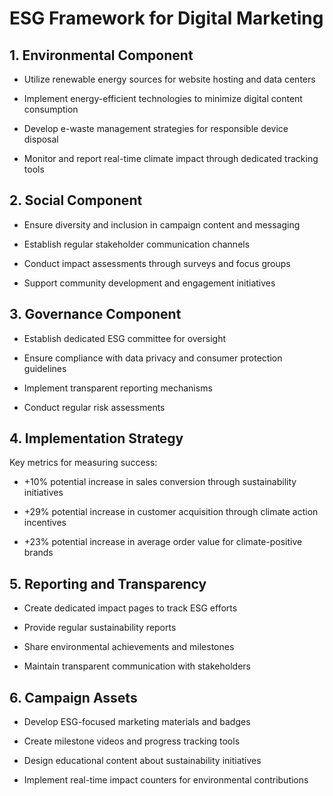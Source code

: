 # ESG Framework for Digital Marketing

## 1. Environmental Component

- Utilize renewable energy sources for website hosting and data centers

- Implement energy-efficient technologies to minimize digital content consumption

- Develop e-waste management strategies for responsible device disposal

- Monitor and report real-time climate impact through dedicated tracking tools

## 2. Social Component

- Ensure diversity and inclusion in campaign content and messaging

- Establish regular stakeholder communication channels

- Conduct impact assessments through surveys and focus groups

- Support community development and engagement initiatives

## 3. Governance Component

- Establish dedicated ESG committee for oversight

- Ensure compliance with data privacy and consumer protection guidelines

- Implement transparent reporting mechanisms

- Conduct regular risk assessments

## 4. Implementation Strategy

Key metrics for measuring success:

- +10% potential increase in sales conversion through sustainability initiatives

- +29% potential increase in customer acquisition through climate action incentives

- +23% potential increase in average order value for climate-positive brands

## 5. Reporting and Transparency

- Create dedicated impact pages to track ESG efforts

- Provide regular sustainability reports

- Share environmental achievements and milestones

- Maintain transparent communication with stakeholders

## 6. Campaign Assets

- Develop ESG-focused marketing materials and badges

- Create milestone videos and progress tracking tools

- Design educational content about sustainability initiatives

- Implement real-time impact counters for environmental contributions
